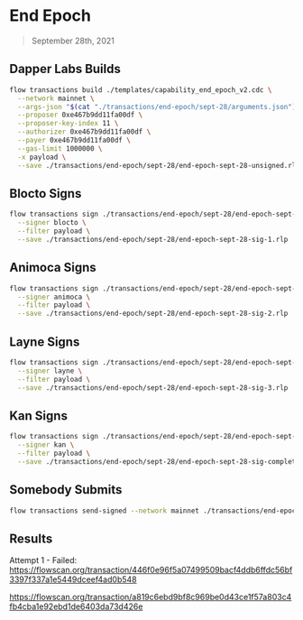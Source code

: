 # End Epoch
> September 28th, 2021

## Dapper Labs Builds

```sh
flow transactions build ./templates/capability_end_epoch_v2.cdc \
  --network mainnet \
  --args-json "$(cat "./transactions/end-epoch/sept-28/arguments.json")" \
  --proposer 0xe467b9dd11fa00df \
  --proposer-key-index 11 \
  --authorizer 0xe467b9dd11fa00df \
  --payer 0xe467b9dd11fa00df \
  --gas-limit 1000000 \
  -x payload \
  --save ./transactions/end-epoch/sept-28/end-epoch-sept-28-unsigned.rlp
```

## Blocto Signs

```sh
flow transactions sign ./transactions/end-epoch/sept-28/end-epoch-sept-28-unsigned.rlp \
  --signer blocto \
  --filter payload \
  --save ./transactions/end-epoch/sept-28/end-epoch-sept-28-sig-1.rlp
```

## Animoca Signs

```sh
flow transactions sign ./transactions/end-epoch/sept-28/end-epoch-sept-28-sig-1.rlp \
  --signer animoca \
  --filter payload \
  --save ./transactions/end-epoch/sept-28/end-epoch-sept-28-sig-2.rlp
```

## Layne Signs

```sh
flow transactions sign ./transactions/end-epoch/sept-28/end-epoch-sept-28-sig-2.rlp \
  --signer layne \
  --filter payload \
  --save ./transactions/end-epoch/sept-28/end-epoch-sept-28-sig-3.rlp
```

## Kan Signs

```sh
flow transactions sign ./transactions/end-epoch/sept-28/end-epoch-sept-28-sig-3.rlp \
  --signer kan \
  --filter payload \
  --save ./transactions/end-epoch/sept-28/end-epoch-sept-28-sig-complete.rlp
```

## Somebody Submits

```sh
flow transactions send-signed --network mainnet ./transactions/end-epoch/sept-28/end-epoch-sept-28-sig-complete.rlp
```

## Results

Attempt 1 - Failed: https://flowscan.org/transaction/446f0e96f5a07499509bacf4ddb6ffdc56bf3397f337a1e5449dceef4ad0b548

https://flowscan.org/transaction/a819c6ebd9bf8c969be0d43ce1f57a803c4fb4cba1e92ebd1de6403da73d426e
